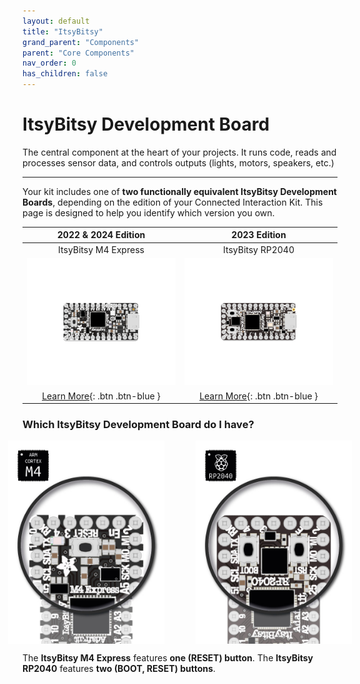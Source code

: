 ```yaml
---
layout: default
title: "ItsyBitsy"
grand_parent: "Components"
parent: "Core Components"
nav_order: 0
has_children: false
---
```


# ItsyBitsy Development Board

The central component at the heart of your projects. It runs code, reads and processes sensor data, and controls outputs (lights, motors, speakers, etc.) 

---

Your kit includes one of **two functionally equivalent ItsyBitsy Development Boards**, depending on the edition of your Connected Interaction Kit. This page is designed to help you identify which version you own.

|                      2022 & 2024 Edition                     |                         2023 Edition                         |
| :----------------------------------------------------------: | :----------------------------------------------------------: |
|                     ItsyBitsy M4 Express                     |                       ItsyBitsy RP2040                       |
| <img src="assets/ItsyBitsy-M4-Express.png" alt="BitsyExpander" width="400"/> | <img src="assets/ItsyBitsy-RP2040.png" alt="BitsyExpander" width="400"/> |
|    [Learn More](itsybitsy-m4-express){: .btn .btn-blue }     |      [Learn More](itsybitsy-rp2040){: .btn .btn-blue }       |

### Which ItsyBitsy Development Board do I have?

<p align="center" style="display: flex; justify-content: center;">
  <img src="assets/recognize_IB_M4.jpg" width="250px" alt="Identify ItsyBitsy M4 Express" style="margin-right: 25px;">
  <img src="assets/recognize_IB_RP2040.jpg" width="250px" alt="Identify ItsyBitsy RP2040" style="margin-left: 25px;">
</p>



The **ItsyBitsy M4 Express** features **one (RESET) button**.
The **ItsyBitsy RP2040** features **two (BOOT, RESET) buttons**.
